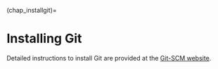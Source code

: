 (chap_installgit)=
# Installing Git

Detailed instructions to install Git are provided at the [Git-SCM website](https://git-scm.com/book/en/v2/Getting-Started-Installing-Git).